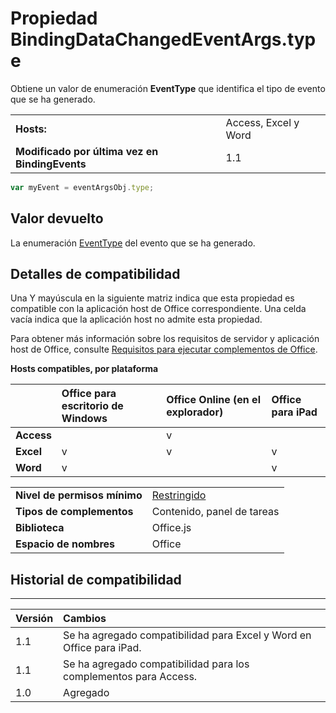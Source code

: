 
# <a name="bindingdatachangedeventargs.type-property"></a>Propiedad BindingDataChangedEventArgs.type
Obtiene un valor de enumeración **EventType** que identifica el tipo de evento que se ha generado.

|||
|:-----|:-----|
|**Hosts:**|Access, Excel y Word|
|**Modificado por última vez en BindingEvents**|1.1|

```js
var myEvent = eventArgsObj.type;
```


## <a name="return-value"></a>Valor devuelto

La enumeración [EventType](../../reference/shared/eventtype-enumeration.md) del evento que se ha generado.


## <a name="support-details"></a>Detalles de compatibilidad


Una Y mayúscula en la siguiente matriz indica que esta propiedad es compatible con la aplicación host de Office correspondiente. Una celda vacía indica que la aplicación host no admite esta propiedad.

Para obtener más información sobre los requisitos de servidor y aplicación host de Office, consulte [Requisitos para ejecutar complementos de Office](../../docs/overview/requirements-for-running-office-add-ins.md).


**Hosts compatibles, por plataforma**


||**Office para escritorio de Windows**|**Office Online (en el explorador)**|**Office para iPad**|
|:-----|:-----|:-----|:-----|
|**Access**||v||
|**Excel**|v|v|v|
|**Word**|v||v|

|||
|:-----|:-----|
|**Nivel de permisos mínimo**|[Restringido](../../docs/develop/requesting-permissions-for-api-use-in-content-and-task-pane-add-ins.md)|
|**Tipos de complementos**|Contenido, panel de tareas|
|**Biblioteca**|Office.js|
|**Espacio de nombres**|Office|

## <a name="support-history"></a>Historial de compatibilidad





****


|**Versión**|**Cambios**|
|:-----|:-----|
|1.1|Se ha agregado compatibilidad para Excel y Word en Office para iPad.|
|1.1|Se ha agregado compatibilidad para los complementos para Access.|
|1.0|Agregado|
